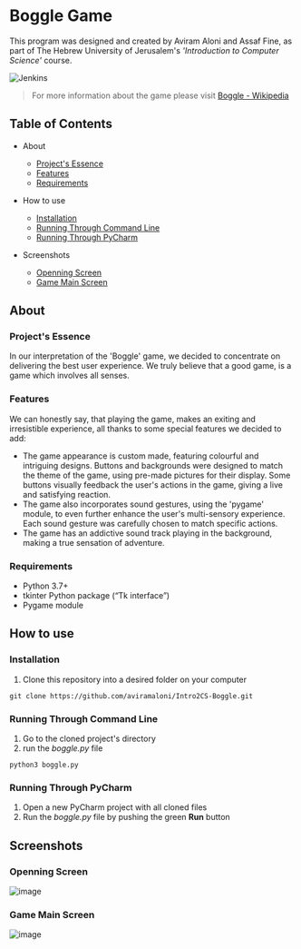# Boggle Game
This program was designed and created by Aviram Aloni and Assaf Fine, as part of 
The Hebrew University of Jerusalem's *'Introduction to Computer Science'* course.

![Jenkins](https://img.shields.io/jenkins/build?jobUrl=https%3A%2F%2Fwso2.org%2Fjenkins%2Fview%2FAll%2520Builds%2Fjob%2Farchetypes)

> For more information about the game please visit [Boggle - Wikipedia](https://en.wikipedia.org/wiki/Boggle)

## Table of Contents
- About
  - [Project's Essence](#projects-essence)
  - [Features](#features)
  - [Requirements](#requirements)

- How to use
  - [Installation](#installation)
  - [Running Through Command Line](#running-through-command-line)
  - [Running Through PyCharm](#running-through-pycharm)
 
- Screenshots
  - [Openning Screen](#openning-screen)
  - [Game Main Screen](#game-main-screen)

## About
### Project's Essence
In our interpretation of the 'Boggle' game, we decided to concentrate 
on delivering the best user experience. We truly believe that a good
game, is a game which involves all senses.

### Features
We can honestly say, that
playing the game, makes an exiting and irresistible experience, all thanks
to some special features we decided to add:
- The game appearance is custom made, featuring colourful and intriguing
  designs. Buttons and backgrounds were designed to match the theme of the
  game, using pre-made pictures for their display. Some buttons visually 
  feedback the user's actions in the game, giving a live and satisfying
  reaction.
- The game also incorporates sound gestures, using the 'pygame' module, to
  even further enhance the user's multi-sensory experience. Each sound
  gesture was carefully chosen to match specific actions.
- The game has an addictive sound track playing in the background, making
  a true sensation of adventure. 

### Requirements
- Python 3.7+
- tkinter Python package (“Tk interface”)
- Pygame module

## How to use
### Installation
1. Clone this repository into a desired folder on your computer
```
git clone https://github.com/aviramaloni/Intro2CS-Boggle.git
```

### Running Through Command Line
1. Go to the cloned project's directory
2. run the *boggle.py* file
```
python3 boggle.py
```
### Running Through PyCharm
1. Open a new PyCharm project with all cloned files
2. Run the *boggle.py* file by pushing the green **Run** button

## Screenshots
### Openning Screen
![image](https://user-images.githubusercontent.com/84475121/142207891-f96812fd-36cd-401d-94e0-3ae5df374d45.png)

### Game Main Screen
![image](https://user-images.githubusercontent.com/84475121/142207925-c3f32ca4-8e61-4b1d-9bed-25150b3f9ece.png)
